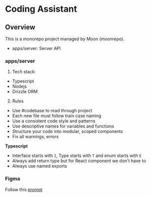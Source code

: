 # Coding Assistant

## Overview

This is a monorepo project managed by Moon (moonrepo).

- apps/server: Server API

### apps/server

1. Tech stack:

- Typescript
- Nodejs
- Drizzle ORM

2. Rules

- Use #codebase to read through project
- Each new file must follow train case naming
- Use a consistent code style and patterns
- Use descriptive names for variables and functions
- Structure your code into modular, scoped components
- Fix all warnings, errors

**Typescript**

- Interface starts with `I`, Type starts with `T` and enum starts with `E`
- Always add return type but for React component we don't have to
- Always use named exports

### Figma

Follow this [prompt](./prompts/figma-designer.prompt.md)
